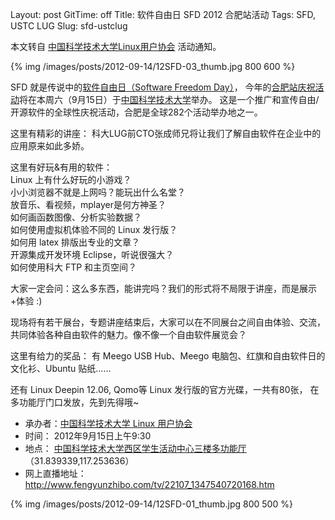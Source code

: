 Layout: post
GitTime: off
Title: 软件自由日 SFD 2012 合肥站活动
Tags: SFD, USTC LUG
Slug: sfd-ustclug

本文转自 [中国科学技术大学Linux用户协会][4] 活动通知。

{% img /images/posts/2012-09-14/12SFD-03_thumb.jpg 800 600 %}

SFD 就是传说中的[软件自由日（Software Freedom Day）][1]，
今年的[合肥站庆祝活动][2]将在本周六（9月15日）于[中国科学技术大学][3]举办。
这是一个推广和宣传自由/开源软件的全球性庆祝活动，合肥是全球282个活动举办地之一。

<!-- more -->

这里有精彩的讲座：
科大LUG前CTO张成师兄将让我们了解自由软件在企业中的应用原来如此多娇。

这里有好玩&amp;有用的软件：<br />
Linux 上有什么好玩的小游戏？<br />
小小浏览器不就是上网吗？能玩出什么名堂？<br />
放音乐、看视频，mplayer是何方神圣？<br />
如何画函数图像、分析实验数据？<br />
如何使用虚拟机体验不同的 Linux 发行版？<br />
如何用 latex 排版出专业的文章？<br />
开源集成开发环境 Eclipse，听说很强大？<br />
如何使用科大 FTP 和主页空间？<br />

大家一定会问：这么多东西，能讲完吗？我们的形式将不局限于讲座，而是展示+体验 :) 

现场将有若干展台，专题讲座结束后，大家可以在不同展台之间自由体验、交流，
共同体验各种自由软件的魅力。像不像一个自由软件展览会？

这里有给力的奖品：
有 Meego USB Hub、Meego 电脑包、红旗和自由软件日的文化衫、Ubuntu 贴纸……

还有 Linux Deepin 12.06, Qomo等 Linux 发行版的官方光碟，一共有80张，
在多功能厅门口发放，先到先得哦~

* 承办者：[中国科学技术大学 Linux 用户协会][4]
* 时间：    2012年9月15日上午9:30
* 地点：    [中国科学技术大学西区学生活动中心三楼多功能厅][5] （31.839339,117.253636）
* 网上直播地址：<http://www.fengyunzhibo.com/tv/22107_1347540720168.htm>

{% img /images/posts/2012-09-14/12SFD-01_thumb.jpg 800 500 %}

[1]: http://softwarefreedomday.org/
[2]: http://wiki.softwarefreedomday.org/2012/China/Hefei
[3]: http://www.ustc.edu.cn/
[4]: http://lug.ustc.edu.cn/
[5]: https://maps.google.com/maps?q=31.839426,+117.253668

